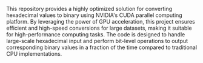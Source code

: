 This repository provides a highly optimized solution for converting hexadecimal values to binary using NVIDIA's CUDA parallel computing platform. 
By leveraging the power of GPU acceleration, this project ensures efficient and high-speed conversions for large datasets, making it suitable for high-performance computing tasks. 
The code is designed to handle large-scale hexadecimal input and perform bit-level operations to output corresponding binary values in a fraction of the time compared to traditional CPU implementations.
